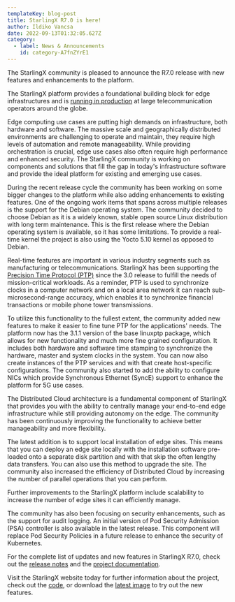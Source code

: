```yaml
---
templateKey: blog-post
title: StarlingX R7.0 is here!
author: Ildiko Vancsa
date: 2022-09-13T01:32:05.627Z
category: 
  - label: News & Announcements
    id: category-A7fnZYrE1
---
```


The StarlingX community is pleased to announce the R7.0 release with new features and enhancements to the platform.<!-- more -->

The StarlingX platform provides a foundational building block for edge infrastructures and is [running in production](https://youtu.be/Jpu7SPLvjjE?t=3712) at large telecommunication operators around the globe.

Edge computing use cases are putting high demands on infrastructure, both hardware and software. The massive scale and geographically distributed environments are challenging to operate and maintain, they require high levels of automation and remote manageability. While providing orchestration is crucial, edge use cases also often require high performance and enhanced security. The StarlingX community is working on components and solutions that fill the gap in today's infrastructure software and provide the ideal platform for existing and emerging use cases.

During the recent release cycle the community has been working on some bigger changes to the platform while also adding enhancements to existing features. One of the ongoing work items that spans across multiple releases is the support for the Debian operating system. The community decided to choose Debian as it is a widely known, stable open source Linux distribution with long term maintenance. This is the first release where the Debian operating system is available, so it has some limitations. To provide a real-time kernel the project is also using the Yocto 5.10 kernel as opposed to Debian.

Real-time features are important in various industry segments such as manufacturing or telecommunications. StarlingX has been supporting the [Precision Time Protocol (PTP)](https://www.starlingx.io/blog/starlingx-ptp-part-1/) since the 3.0 release to fulfill the needs of mission-critical workloads. As a reminder, PTP is used to synchronize clocks in a computer network and on a local area network it can reach sub-microsecond-range accuracy, which enables it to synchronize financial transactions or mobile phone tower transmissions.

To utilize this functionality to the fullest extent, the community added new features to make it easier to fine tune PTP for the applications' needs. The platform now has the 3.1.1 version of the base linuxptp package, which allows for new functionality and much more fine grained configuration. It includes both hardware and software time stamping to synchronize the hardware, master and system clocks in the system. You can now also create instances of the PTP services and with that create host-specific configurations. The community also started to add the ability to configure NICs which provide Synchronous Ethernet (SyncE) support to enhance the platform for 5G use cases.

The Distributed Cloud architecture is a fundamental component of StarlingX that provides you with the ability to centrally manage your end-to-end edge infrastructure while still providing autonomy on the edge. The community has been continuously improving the functionality to achieve better manageability and more flexibility.

The latest addition is to support local installation of edge sites. This means that you can deploy an edge site locally with the installation software pre-loaded onto a separate disk partition and with that skip the often lengthy data transfers. You can also use this method to upgrade the site. The community also increased the efficiency of Distributed Cloud by increasing the number of parallel operations that you can perform.

Further improvements to the StarlingX platform include scalability to increase the number of edge sites it can efficiently manage.

The community has also been focusing on security enhancements, such as the support for audit logging. An initial version of Pod Security Admission (PSA) controller is also available in the latest release. This component will replace Pod Security Policies in a future release to enhance the security of Kubernetes.

For the complete list of updates and new features in StarlingX R7.0, check out the [release notes](https://docs.starlingx.io/releasenotes/r7-0-release-notes-85446867da2a.html) and the [project documentation](https://docs.starlingx.io/).

Visit the StarlingX website today for further information about the project, check out the [code](https://opendev.org/starlingx), or download the [latest image](https://mirror.starlingx.windriver.com/mirror/starlingx/release/) to try out the new features.
